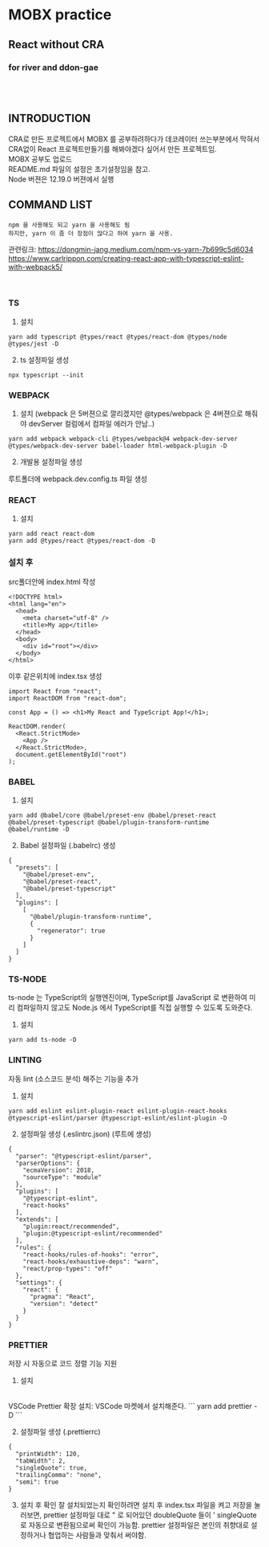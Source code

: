 # MOBX practice

## React without CRA

### for river and ddon-gae
<br/>
<br/>

## INTRODUCTION
CRA로 만든 프로젝트에서 MOBX 를 공부하려하다가 데코레이터 쓰는부분에서 막혀서 <br/>
CRA없이 React 프로젝트만들기를 해봐야겠다 싶어서 만든 프로젝트임. <br/>
MOBX 공부도 업로드 <br/>
README.md 파일의 설정은 초기설정임을 참고. <br/>
Node 버젼은 12.19.0 버젼에서 실행

## COMMAND LIST
```
npm 을 사용해도 되고 yarn 을 사용해도 됨
하지만, yarn 이 좀 더 장점이 많다고 하여 yarn 을 사용.
```
관련링크: https://dongmin-jang.medium.com/npm-vs-yarn-7b699c5d6034
<br/>
https://www.carlrippon.com/creating-react-app-with-typescript-eslint-with-webpack5/

<br/>

### TS 
1. 설치
```
yarn add typescript @types/react @types/react-dom @types/node @types/jest -D
```
2. ts 설정파일 생성
```
npx typescript --init
```

### WEBPACK 
1. 설치 (webpack 은 5버젼으로 깔리겠지만 @types/webpack 은 4버젼으로 해줘야 devServer 컬럼에서 컴파일 에러가 안남..)
```
yarn add webpack webpack-cli @types/webpack@4 webpack-dev-server @types/webpack-dev-server babel-loader html-webpack-plugin -D
```
2. 개발용 설정파일 생성

루트폴더에 webpack.dev.config.ts 파일 생성

### REACT
1. 설치
```
yarn add react react-dom
yarn add @types/react @types/react-dom -D
```

### 설치 후 
src폴더안에 index.html 작성
```
<!DOCTYPE html>
<html lang="en">
  <head>
    <meta charset="utf-8" />
    <title>My app</title>
  </head>
  <body>
    <div id="root"></div>
  </body>
</html>
```
이후 같은위치에 index.tsx 생성
```
import React from "react";
import ReactDOM from "react-dom";

const App = () => <h1>My React and TypeScript App!</h1>;

ReactDOM.render(
  <React.StrictMode>
    <App />
  </React.StrictMode>,
  document.getElementById("root")
);

```

### BABEL 
1. 설치
```
yarn add @babel/core @babel/preset-env @babel/preset-react @babel/preset-typescript @babel/plugin-transform-runtime @babel/runtime -D
```
2. Babel 설정파일 (.babelrc) 생성
```
{
  "presets": [
    "@babel/preset-env",
    "@babel/preset-react",
    "@babel/preset-typescript"
  ],
  "plugins": [
    [
      "@babel/plugin-transform-runtime",
      {
        "regenerator": true
      }
    ]
  ]
}
```

### TS-NODE
ts-node 는 TypeScript의 실행엔진이며,
TypeScript를 JavaScript 로 변환하여 미리 컴파일하지 않고도 Node.js 에서 TypeScript를 직접 실행할 수 있도록 도와준다.
1. 설치
```
yarn add ts-node -D
```

### LINTING
자동 lint (소스코드 분석) 해주는 기능을 추가
1. 설치
```
yarn add eslint eslint-plugin-react eslint-plugin-react-hooks @typescript-eslint/parser @typescript-eslint/eslint-plugin -D
```
2. 설정파일 생성 (.eslintrc.json) (루트에 생성)
```
{
  "parser": "@typescript-eslint/parser",
  "parserOptions": {
    "ecmaVersion": 2018,
    "sourceType": "module"
  },
  "plugins": [
    "@typescript-eslint",
    "react-hooks"
  ],
  "extends": [
    "plugin:react/recommended",
    "plugin:@typescript-eslint/recommended"
  ],
  "rules": {
    "react-hooks/rules-of-hooks": "error",
    "react-hooks/exhaustive-deps": "warn",
    "react/prop-types": "off"
  },
  "settings": {
    "react": {
      "pragma": "React",
      "version": "detect"
    }
  }
}
```

### PRETTIER
저장 시 자동으로 코드 정렬 기능 지원
1. 설치
<br/>
VSCode Prettier 확장 설치: VSCode 마켓에서 설치해준다.
```
yarn add prettier -D
```

2. 설정파일 생성 (.prettierrc)
```
{
  "printWidth": 120,
  "tabWidth": 2,
  "singleQuote": true,
  "trailingComma": "none",
  "semi": true
}
```

3. 설치 후 확인
잘 설치되었는지 확인하려면
설치 후 index.tsx 파일을 켜고 저장을 눌러보면,
prettier 설정파일 대로 " 로 되어있던 doubleQuote 들이 ' singleQuote 로 자동으로 변환됨으로써 확인이 가능함.
prettier 설정파일은 본인의 취향대로 설정하거나 협업하는 사람들과 맞춰서 써야함.
